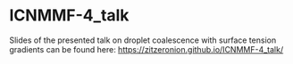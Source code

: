 # ICNMMF-4_talk
Slides of the presented talk on droplet coalescence with surface tension gradients can be found here: https://zitzeronion.github.io/ICNMMF-4_talk/

